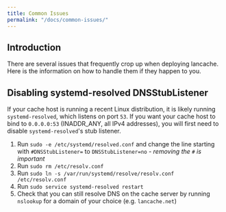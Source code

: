 ```yaml
---
title: Common Issues
permalink: "/docs/common-issues/"
---
```


## Introduction

There are several issues that frequently crop up when deploying lancache. Here is the information on how to handle them if they happen to you.

## Disabling systemd-resolved DNSStubListener

If your cache host is running a recent Linux distribution, it is likely running `systemd-resolved`, which listens on port `53`. If you want your cache host to bind to `0.0.0.0:53` (INADDR_ANY, all IPv4 addresses), you will first need to disable `systemd-resolved`'s stub listener.

1. Run `sudo -e /etc/systemd/resolved.conf` and change the line starting with `#DNSStubListener=` to `DNSStubListener=no` - _removing the `#` is important_
1. Run `sudo rm /etc/resolv.conf`
1. Run `sudo ln -s /var/run/systemd/resolve/resolv.conf /etc/resolv.conf`
1. Run `sudo service systemd-resolved restart`
1. Check that you can still resolve DNS on the cache server by running `nslookup` for a domain of your choice (e.g. `lancache.net`)
